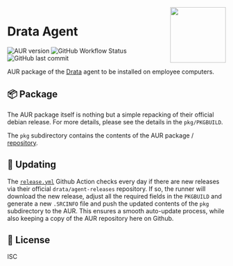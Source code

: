 <img align="right" src="https://drata.com/wp-content/uploads/2021/09/drata-wordmark-dark.svg" width="128" />

# Drata Agent

![AUR version](https://img.shields.io/aur/version/drata-agent)
![GitHub Workflow Status](https://img.shields.io/github/workflow/status/ndom91/drata-agent-aur/aur-publish?label=aur-publish)
![GitHub last commit](https://img.shields.io/github/last-commit/ndom91/drata-agent-aur)

AUR package of the [Drata](https://drata.com/) agent to be installed on employee computers.

## 📦 Package

The AUR package itself is nothing but a simple repacking of their official debian release. For more details, please see the details in the `pkg/PKGBUILD`.

The `pkg` subdirectory contains the contents of the AUR package / [repository](https://aur.archlinux.org/packages/drata-agent).

## 🚢 Updating

The [`release.yml`](https://github.com/ndom91/drata-agent-aur/blob/main/.github/workflows/release.yml) Github Action checks every day if there are new releases via their official `drata/agent-releases` repository. If so, the runner will download the new release, adjust all the required fields in the `PKGBUILD` and generate a new `.SRCINFO` file and push the updated contents of the `pkg` subdirectory to the AUR. This ensures a smooth auto-update process, while also keeping a copy of the AUR repository here on Github.

## 📝 License

ISC
